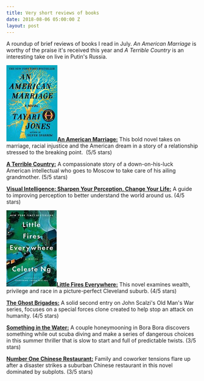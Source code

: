 ```yaml
---
title: Very short reviews of books
date: 2018-08-06 05:00:00 Z
layout: post
---
```


A roundup of brief reviews of books I read in July. _An American Marriage_ is worthy of the praise it's received this year and _A Terrible Country_ is an interesting take on live in Putin's Russia.

![](/assets/images/61WGFy3-roL-134x200.jpg)[**An American Marriage:**](https://amzn.to/2Ayu29w) This bold novel takes on marriage, racial injustice and the American dream in a story of a relationship stressed to the breaking point.  (5/5 stars)

[**A Terrible Country:**](https://amzn.to/2LNFeo3) A compassionate story of a down-on-his-luck American intellectual who goes to Moscow to take care of his ailing grandmother. (5/5 stars)

[**Visual Intelligence: Sharpen Your Perception, Change Your Life:**](https://amzn.to/2n7orh8) A guide to improving perception to better understand the world around us. (4/5 stars)

![](/assets/images/51kgOTJWNXL._SY346_-132x200.jpg)[**Little Fires Everywhere:**](https://amzn.to/2AAYwb3) This novel examines wealth, privilege and race in a picture-perfect Cleveland suburb. (4/5 stars)

[**The Ghost Brigades:**](https://amzn.to/2KnokHd) A solid second entry on John Scalzi's Old Man's War series, focuses on a special forces clone created to help stop an attack on humanity. (4/5 stars)

[**Something in the Water:**](https://amzn.to/2OEAFu6) A couple honeymooning in Bora Bora discovers something while out scuba diving and make a series of dangerous choices in this summer thriller that is slow to start and full of predictable twists. (3/5 stars)

[**Number One Chinese Restaurant:**](https://amzn.to/2O6ZA8A) Family and coworker tensions flare up after a disaster strikes a suburban Chinese restaurant in this novel dominated by subplots. (3/5 stars)

